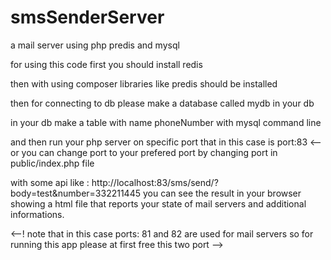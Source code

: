 # smsSenderServer
a mail server using php predis and mysql

for using this code first you should install redis 

then with using composer libraries like predis should be installed 

then for connecting to db please make a database called mydb in your db
<!-- or you can change db name with your favorite name in entities->phoneNumber.php  -->

in your db make a table with name phoneNumber with mysql command line

and then run your php server on specific port that in this case is port:83
<-- or you can change port to your prefered port by changing port in public/index.php file 

with some api like : http://localhost:83/sms/send/?body=test&number=332211445 
you can see the result in your browser showing a html file that reports your state of mail servers and additional informations.
 
<--! note that in this case ports: 81 and 82 are used for mail servers so for running this app please at first free this two port --> 
